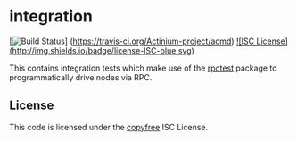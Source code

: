 integration
===========

[![Build Status](http://img.shields.io/travis/Actinium-project/acmd.svg)]
(https://travis-ci.org/Actinium-project/acmd) [![ISC License]
(http://img.shields.io/badge/license-ISC-blue.svg)](http://copyfree.org)

This contains integration tests which make use of the
[rpctest](https://github.com/Actinium-project/acmd/tree/master/rpctest) package to
programmatically drive nodes via RPC.

## License

This code is licensed under the [copyfree](http://copyfree.org) ISC License.
